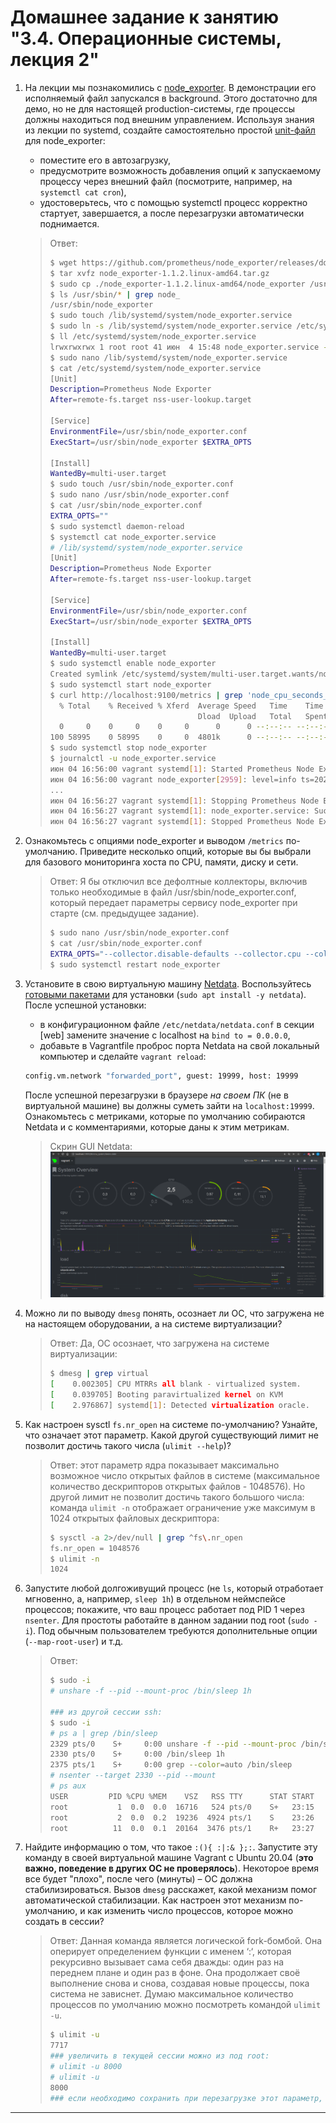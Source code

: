 # Домашнее задание к занятию "3.4. Операционные системы, лекция 2"

1. На лекции мы познакомились с [node_exporter](https://github.com/prometheus/node_exporter/releases). В демонстрации его исполняемый файл запускался в background. Этого достаточно для демо, но не для настоящей production-системы, где процессы должны находиться под внешним управлением. Используя знания из лекции по systemd, создайте самостоятельно простой [unit-файл](https://www.freedesktop.org/software/systemd/man/systemd.service.html) для node_exporter:

    * поместите его в автозагрузку,
    * предусмотрите возможность добавления опций к запускаемому процессу через внешний файл (посмотрите, например, на `systemctl cat cron`),
    * удостоверьтесь, что с помощью systemctl процесс корректно стартует, завершается, а после перезагрузки автоматически поднимается.
   > Ответ:
   > ```bash
   > $ wget https://github.com/prometheus/node_exporter/releases/download/v1.1.2/node_exporter-1.1.2.linux-amd64.tar.gz
   > $ tar xvfz node_exporter-1.1.2.linux-amd64.tar.gz
   > $ sudo cp ./node_exporter-1.1.2.linux-amd64/node_exporter /usr/sbin/
   > $ ls /usr/sbin/* | grep node_
   > /usr/sbin/node_exporter
   > $ sudo touch /lib/systemd/system/node_exporter.service
   > $ sudo ln -s /lib/systemd/system/node_exporter.service /etc/systemd/system/node_exporter.service
   > $ ll /etc/systemd/system/node_exporter.service
   > lrwxrwxrwx 1 root root 41 июн  4 15:48 node_exporter.service -> /lib/systemd/system/node_exporter.service
   > $ sudo nano /lib/systemd/system/node_exporter.service
   > $ cat /etc/systemd/system/node_exporter.service
   > [Unit]
   > Description=Prometheus Node Exporter
   > After=remote-fs.target nss-user-lookup.target
   >
   > [Service]
   > EnvironmentFile=/usr/sbin/node_exporter.conf
   > ExecStart=/usr/sbin/node_exporter $EXTRA_OPTS
   > 
   > [Install]
   > WantedBy=multi-user.target
   > $ sudo touch /usr/sbin/node_exporter.conf
   > $ sudo nano /usr/sbin/node_exporter.conf
   > $ cat /usr/sbin/node_exporter.conf
   > EXTRA_OPTS=""
   > $ sudo systemctl daemon-reload
   > $ systemctl cat node_exporter.service
   > # /lib/systemd/system/node_exporter.service
   > [Unit]
   > Description=Prometheus Node Exporter
   > After=remote-fs.target nss-user-lookup.target
   > 
   > [Service]
   > EnvironmentFile=/usr/sbin/node_exporter.conf
   > ExecStart=/usr/sbin/node_exporter $EXTRA_OPTS
   > 
   > [Install]
   > WantedBy=multi-user.target
   > $ sudo systemctl enable node_exporter
   > Created symlink /etc/systemd/system/multi-user.target.wants/node_exporter.service → /lib/systemd/system/node_exporter.service.
   > $ sudo systemctl start node_exporter
   > $ curl http://localhost:9100/metrics | grep 'node_cpu_seconds_total{cpu="0",mode="idle"}'
   >   % Total    % Received % Xferd  Average Speed   Time    Time     Time  Current
   >                                  Dload  Upload   Total   Spent    Left  Speed
   >   0     0    0     0    0     0      0      0 --:--:-- --:--:-- --:--:--     0node_cpu_seconds_total{cpu="0",mode="idle"} 6954.16
   > 100 58995    0 58995    0     0  4801k      0 --:--:-- --:--:-- --:--:-- 4801k
   > $ sudo systemctl stop node_exporter
   > $ journalctl -u node_exporter.service
   > июн 04 16:56:00 vagrant systemd[1]: Started Prometheus Node Exporter.
   > июн 04 16:56:00 vagrant node_exporter[2959]: level=info ts=2021-06-04T12:56:00.048Z caller=node_exporter.go:178 msg="Starting node_exporter" versi>
   > ...
   > июн 04 16:56:27 vagrant systemd[1]: Stopping Prometheus Node Exporter...
   > июн 04 16:56:27 vagrant systemd[1]: node_exporter.service: Succeeded.
   > июн 04 16:56:27 vagrant systemd[1]: Stopped Prometheus Node Exporter.
   > ```
1. Ознакомьтесь с опциями node_exporter и выводом `/metrics` по-умолчанию. Приведите несколько опций, которые вы бы выбрали для базового мониторинга хоста по CPU, памяти, диску и сети.
   > Ответ:
   > Я бы отключил все дефолтные коллекторы, включив только необходимые в файл /usr/sbin/node_exporter.conf, который передает параметры сервису node_exporter при старте (см. предыдущее задание).
   > ```bash
   > $ sudo nano /usr/sbin/node_exporter.conf
   > $ cat /usr/sbin/node_exporter.conf
   > EXTRA_OPTS="--collector.disable-defaults --collector.cpu --collector.cpufreq --collector.meminfo --collector.diskstats --collector.netdev --collector.netstat"
   > $ sudo systemctl restart node_exporter
   > ```
1. Установите в свою виртуальную машину [Netdata](https://github.com/netdata/netdata). Воспользуйтесь [готовыми пакетами](https://packagecloud.io/netdata/netdata/install) для установки (`sudo apt install -y netdata`). После успешной установки:
    * в конфигурационном файле `/etc/netdata/netdata.conf` в секции [web] замените значение с localhost на `bind to = 0.0.0.0`,
    * добавьте в Vagrantfile проброс порта Netdata на свой локальный компьютер и сделайте `vagrant reload`:

    ```bash
    config.vm.network "forwarded_port", guest: 19999, host: 19999
    ```

    После успешной перезагрузки в браузере *на своем ПК* (не в виртуальной машине) вы должны суметь зайти на `localhost:19999`. Ознакомьтесь с метриками, которые по умолчанию собираются Netdata и с комментариями, которые даны к этим метрикам.
   > Скрин GUI Netdata: ![Netdata](netdata_screenshot.png)

1. Можно ли по выводу `dmesg` понять, осознает ли ОС, что загружена не на настоящем оборудовании, а на системе виртуализации?
   > Ответ: Да, ОС осознает, что загружена на системе виртуализации:
   > ```bash
   > $ dmesg | grep virtual
   > [    0.002305] CPU MTRRs all blank - virtualized system.
   > [    0.039705] Booting paravirtualized kernel on KVM
   > [    2.976867] systemd[1]: Detected virtualization oracle.
   > ```
1. Как настроен sysctl `fs.nr_open` на системе по-умолчанию? Узнайте, что означает этот параметр. Какой другой существующий лимит не позволит достичь такого числа (`ulimit --help`)?
   > Ответ: этот параметр ядра показывает максимально возможное число открытых файлов в системе (максимальное количество дескрипторов открытых файлов - 1048576). Но другой лимит не позволит достичь такого большого числа: команда `ulimit -n` отображает ограничение уже максимум в 1024 открытых файловых дескриптора:  
   > ```bash
   > $ sysctl -a 2>/dev/null | grep ^fs\.nr_open
   > fs.nr_open = 1048576
   > $ ulimit -n
   > 1024  
   > ```
1. Запустите любой долгоживущий процесс (не `ls`, который отработает мгновенно, а, например, `sleep 1h`) в отдельном неймспейсе процессов; покажите, что ваш процесс работает под PID 1 через `nsenter`. Для простоты работайте в данном задании под root (`sudo -i`). Под обычным пользователем требуются дополнительные опции (`--map-root-user`) и т.д.
   > Ответ:
   > ```bash
   > $ sudo -i
   > # unshare -f --pid --mount-proc /bin/sleep 1h
   > 
   > ### из другой сессии ssh:
   > $ sudo -i
   > # ps a | grep /bin/sleep
   > 2329 pts/0    S+     0:00 unshare -f --pid --mount-proc /bin/sleep 1h
   > 2330 pts/0    S+     0:00 /bin/sleep 1h
   > 2375 pts/1    S+     0:00 grep --color=auto /bin/sleep
   > # nsenter --target 2330 --pid --mount
   > # ps aux
   > USER         PID %CPU %MEM    VSZ   RSS TTY      STAT START   TIME COMMAND
   > root           1  0.0  0.0  16716   524 pts/0    S+   23:15   0:00 /bin/sleep 1h
   > root           2  0.0  0.2  19236  4924 pts/1    S    23:26   0:00 -bash
   > root          11  0.0  0.1  20164  3476 pts/1    R+   23:27   0:00 ps aux
   > ```
1. Найдите информацию о том, что такое `:(){ :|:& };:`. Запустите эту команду в своей виртуальной машине Vagrant с Ubuntu 20.04 (**это важно, поведение в других ОС не проверялось**). Некоторое время все будет "плохо", после чего (минуты) – ОС должна стабилизироваться. Вызов `dmesg` расскажет, какой механизм помог автоматической стабилизации. Как настроен этот механизм по-умолчанию, и как изменить число процессов, которое можно создать в сессии?
   > Ответ: Данная команда является логической fork-бомбой. Она оперирует определением функции с именем ‘:‘, которая рекурсивно вызывает сама себя дважды: один раз на переднем плане и один раз в фоне. Она продолжает своё выполнение снова и снова, создавая новые процессы, пока система не зависнет.
   > Думаю максимальное количество процессов по умолчанию можно посмотреть командой `ulimit -u`. 
   >```bash
   > $ ulimit -u
   > 7717
   > ### увеличить в текущей сессии можно из под root:
   > # ulimit -u 8000
   > # ulimit -u
   > 8000
   > ### если необходимо сохранить при перезагрузке этот параметр, то нужно корректировать файл /etc/security/limits.conf
   >```
 --- 

